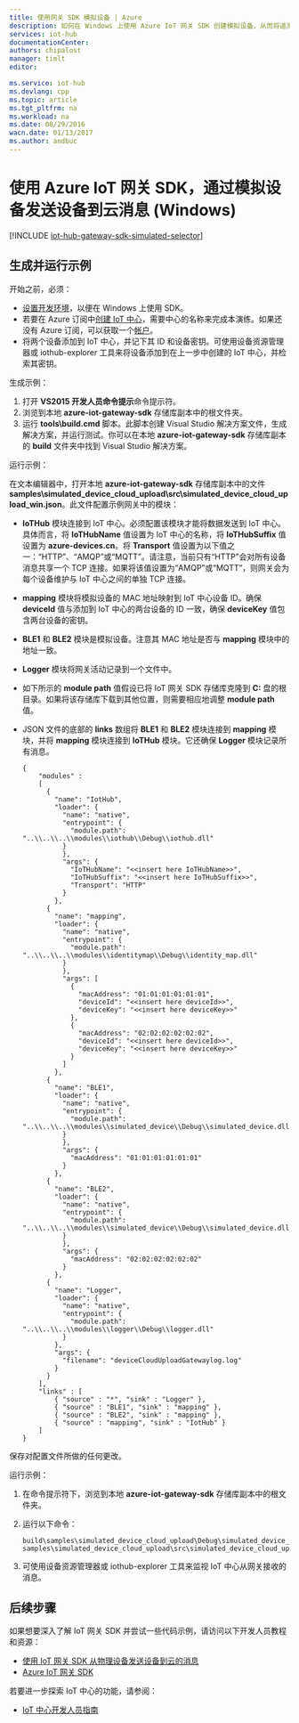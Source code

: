 ```yaml
---
title: 使用网关 SDK 模拟设备 | Azure
description: 如何在 Windows 上使用 Azure IoT 网关 SDK 创建模拟设备，从而将遥测数据通过网关发送到 IoT 中心
services: iot-hub
documentationCenter: 
authors: chipalost
manager: timlt
editor: 

ms.service: iot-hub
ms.devlang: cpp
ms.topic: article
ms.tgt_pltfrm: na
ms.workload: na
ms.date: 08/29/2016
wacn.date: 01/13/2017
ms.author: andbuc
---
```


# 使用 Azure IoT 网关 SDK，通过模拟设备发送设备到云消息 \(Windows\)

[!INCLUDE [iot-hub-gateway-sdk-simulated-selector](../../includes/iot-hub-gateway-sdk-simulated-selector.md)]

## 生成并运行示例

开始之前，必须：

- [设置开发环境][lnk-setupdevbox]，以便在 Windows 上使用 SDK。
- 若要在 Azure 订阅中[创建 IoT 中心][lnk-create-hub]，需要中心的名称来完成本演练。如果还没有 Azure 订阅，可以获取一个[帐户][lnk-free-trial]。
- 将两个设备添加到 IoT 中心，并记下其 ID 和设备密钥。可使用设备资源管理器或 iothub-explorer 工具来将设备添加到在上一步中创建的 IoT 中心，并检索其密钥。

生成示例：

1. 打开 **VS2015 开发人员命令提示**命令提示符。
2. 浏览到本地 **azure-iot-gateway-sdk** 存储库副本中的根文件夹。
3. 运行 **tools\\build.cmd** 脚本。此脚本创建 Visual Studio 解决方案文件，生成解决方案，并运行测试。你可以在本地 **azure-iot-gateway-sdk** 存储库副本的 **build** 文件夹中找到 Visual Studio 解决方案。

运行示例：

在文本编辑器中，打开本地 **azure-iot-gateway-sdk** 存储库副本中的文件 **samples\\simulated\_device\_cloud\_upload\\src\\simulated\_device\_cloud\_upload\_win.json**。此文件配置示例网关中的模块：

- **IoTHub** 模块连接到 IoT 中心。必须配置该模块才能将数据发送到 IoT 中心。具体而言，将 **IoTHubName** 值设置为 IoT 中心的名称，将 **IoTHubSuffix** 值设置为 **azure-devices.cn**。将 **Transport** 值设置为以下值之一：“HTTP”、“AMQP”或“MQTT”。请注意，当前只有“HTTP”会对所有设备消息共享一个 TCP 连接。如果将该值设置为“AMQP”或“MQTT”，则网关会为每个设备维护与 IoT 中心之间的单独 TCP 连接。
- **mapping** 模块将模拟设备的 MAC 地址映射到 IoT 中心设备 ID。确保 **deviceId** 值与添加到 IoT 中心的两台设备的 ID 一致，确保 **deviceKey** 值包含两台设备的密钥。
- **BLE1** 和 **BLE2** 模块是模拟设备。注意其 MAC 地址是否与 **mapping** 模块中的地址一致。
- **Logger** 模块将网关活动记录到一个文件中。
- 如下所示的 **module path** 值假设已将 IoT 网关 SDK 存储库克隆到 **C:** 盘的根目录。如果将该存储库下载到其他位置，则需要相应地调整 **module path** 值。
- JSON 文件的底部的 **links** 数组将 **BLE1** 和 **BLE2** 模块连接到 **mapping** 模块，并将 **mapping** 模块连接到 **IoTHub** 模块。它还确保 **Logger** 模块记录所有消息。

    ```
    {
        "modules" :
        [
          {
            "name": "IotHub",
            "loader": {
              "name": "native",
              "entrypoint": {
                "module.path": "..\\..\\..\\modules\\iothub\\Debug\\iothub.dll"
              }
              },
              "args": {
                "IoTHubName": "<<insert here IoTHubName>>",
                "IoTHubSuffix": "<<insert here IoTHubSuffix>>",
                "Transport": "HTTP"
              }
            },
          {
            "name": "mapping",
            "loader": {
              "name": "native",
              "entrypoint": {
                "module.path": "..\\..\\..\\modules\\identitymap\\Debug\\identity_map.dll"
              }
              },
              "args": [
                {
                  "macAddress": "01:01:01:01:01:01",
                  "deviceId": "<<insert here deviceId>>",
                  "deviceKey": "<<insert here deviceKey>>"
                },
                {
                  "macAddress": "02:02:02:02:02:02",
                  "deviceId": "<<insert here deviceId>>",
                  "deviceKey": "<<insert here deviceKey>>"
                }
              ]
            },
          {
            "name": "BLE1",
            "loader": {
              "name": "native",
              "entrypoint": {
                "module.path": "..\\..\\..\\modules\\simulated_device\\Debug\\simulated_device.dll"
              }
              },
              "args": {
                "macAddress": "01:01:01:01:01:01"
              }
            },
          {
            "name": "BLE2",
            "loader": {
              "name": "native",
              "entrypoint": {
                "module.path": "..\\..\\..\\modules\\simulated_device\\Debug\\simulated_device.dll"
              }
              },
              "args": {
                "macAddress": "02:02:02:02:02:02"
              }
            },
          {
            "name": "Logger",
            "loader": {
              "name": "native",
              "entrypoint": {
                "module.path": "..\\..\\..\\modules\\logger\\Debug\\logger.dll"
              }
            },
            "args": {
              "filename": "deviceCloudUploadGatewaylog.log"
            }
          }
        ],
        "links" : [
            { "source" : "*", "sink" : "Logger" },
            { "source" : "BLE1", "sink" : "mapping" },
            { "source" : "BLE2", "sink" : "mapping" },
            { "source" : "mapping", "sink" : "IotHub" }
        ]
    }
    ```

保存对配置文件所做的任何更改。

运行示例：

1. 在命令提示符下，浏览到本地 **azure-iot-gateway-sdk** 存储库副本中的根文件夹。
2. 运行以下命令：

    ```
    build\samples\simulated_device_cloud_upload\Debug\simulated_device_cloud_upload_sample.exe samples\simulated_device_cloud_upload\src\simulated_device_cloud_upload_win.json
    ```

3. 可使用设备资源管理器或 iothub-explorer 工具来监视 IoT 中心从网关接收的消息。

## 后续步骤
如果想要深入了解 IoT 网关 SDK 并尝试一些代码示例，请访问以下开发人员教程和资源：

- [使用 IoT 网关 SDK 从物理设备发送设备到云的消息][lnk-physical-device]
- [Azure IoT 网关 SDK][lnk-gateway-sdk]

若要进一步探索 IoT 中心的功能，请参阅：

- [IoT 中心开发人员指南][lnk-devguide]

<!-- Links -->

[lnk-setupdevbox]: https://github.com/Azure/azure-iot-gateway-sdk/blob/master/doc/devbox_setup.md
[lnk-create-hub]: ./iot-hub-manage-through-portal.md
[lnk-free-trial]: https://www.azure.cn/pricing/1rmb-trial/

[lnk-gateway-sdk]: https://github.com/Azure/azure-iot-gateway-sdk/

[lnk-physical-device]: ./iot-hub-gateway-sdk-physical-device.md

[lnk-devguide]: ./iot-hub-devguide.md
[lnk-create-hub]: ./iot-hub-create-through-portal.md

<!---HONumber=Mooncake_1205_2016-->
<!--Update_Description:update wording-->